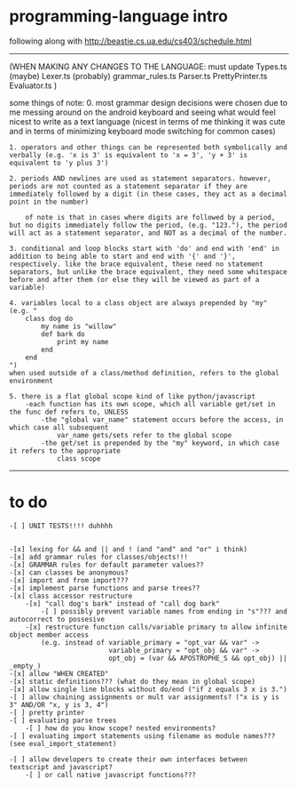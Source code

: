 # programming-language intro
following along with http://beastie.cs.ua.edu/cs403/schedule.html

--------------------------------------------------------------------------------
(WHEN MAKING ANY CHANGES TO THE LANGUAGE:
    must update
                Types.ts (maybe)
                Lexer.ts (probably)
                grammar_rules.ts
                Parser.ts
                PrettyPrinter.ts
                Evaluator.ts
)

some things of note:
    0. most grammar design decisions were chosen due to me messing around on the android keyboard and seeing what would feel nicest to write as a text language (nicest in terms of me thinking it was cute and in terms of minimizing keyboard mode switching for common cases)

    1. operators and other things can be represented both symbolically and verbally (e.g. 'x is 3' is equivalent to 'x = 3', 'y + 3' is equivalent to 'y plus 3')

    2. periods AND newlines are used as statement separators. however, periods are not counted as a statement separator if they are immediately followed by a digit (in these cases, they act as a decimal point in the number)

        of note is that in cases where digits are followed by a period, but no digits immediately follow the period, (e.g. "123."), the period will act as a statement separator, and NOT as a decimal of the number.

    3. conditional and loop blocks start with 'do' and end with 'end' in addition to being able to start and end with '{' and '}', respectively. like the brace equivalent, these need no statement separators, but unlike the brace equivalent, they need some whitespace before and after them (or else they will be viewed as part of a variable)

    4. variables local to a class object are always prepended by "my"
    (e.g. "
        class dog do
            my name is "willow"
            def bark do
                print my name
            end
        end
    ")
    when used outside of a class/method definition, refers to the global environment

    5. there is a flat global scope kind of like python/javascript
        -each function has its own scope, which all variable get/set in the func def refers to, UNLESS
            -the "global var_name" statement occurs before the access, in which case all subsequent
                var_name gets/sets refer to the global scope
            -the get/set is prepended by the "my" keyword, in which case it refers to the appropriate
                class scope

--------------------------------------------------------------------------------
# to do
    -[ ] UNIT TESTS!!!! duhhhh
    
    
    -[x] lexing for && and || and ! (and "and" and "or" i think)
    -[x] add grammar rules for classes/objects!!!
    -[x] GRAMMAR rules for default parameter values??
    -[x] can classes be anonymous?
    -[x] import and from import???
    -[x] implement parse functions and parse trees??
    -[x] class accessor restructure
        -[x] "call dog's bark" instead of "call dog bark"
            -[ ] possibly prevent variable names from ending in "s"??? and autocorrect to possesive
        -[x] restructure function calls/variable primary to allow infinite object member access
            (e.g. instead of variable_primary = "opt_var && var" ->
                             variable_primary = "opt_obj && var" ->
                             opt_obj = (var && APOSTROPHE_S && opt_obj) || _empty_)
    -[x] allow "WHEN CREATED"
    -[x] static definitions??? (what do they mean in global scope)
    -[x] allow single line blocks without do/end ("if z equals 3 x is 3.")
    -[ ] allow chaining assignments or mult var assignments? ("x is y is 3" AND/OR "x, y is 3, 4")
    -[ ] pretty printer
    -[ ] evaluating parse trees
        -[ ] how do you know scope? nested environments?
    -[ ] evaluating import statements using filename as module names??? (see eval_import_statement)

    -[ ] allow developers to create their own interfaces between textscript and javascript?
        -[ ] or call native javascript functions???
